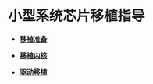 # 小型系统芯片移植指导



- **[移植准备](porting-smallchip-prepare.md)**

- **[移植内核](porting-smallchip-kernel.md)**

- **[驱动移植](porting-smallchip-driver.md)**